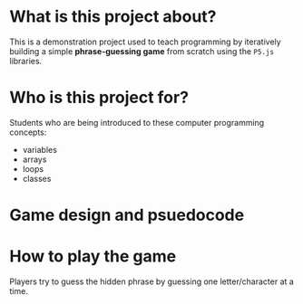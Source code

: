 # What is this project about?

This is a demonstration project used to teach programming by iteratively building a simple **phrase-guessing game** from scratch using the `P5.js` libraries.

# Who is this project for?

Students who are being introduced to these computer programming concepts:
- variables
- arrays
- loops
- classes

# Game design and psuedocode

<TODO>

# How to play the game

Players try to guess the hidden phrase by guessing one letter/character at a time.

